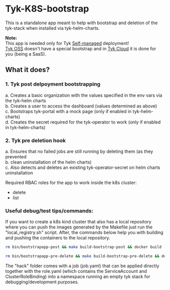 # Tyk-K8S-bootstrap

This is a standalone app meant to help with bootstrap and deletion of the tyk-stack when installed
via tyk-helm-charts.

**Note:** 
<br>This app is needed only for Tyk [Self-managed](https://tyk.io/docs/tyk-on-premises/) deployment!
<br>[Tyk OSS](https://tyk.io/docs/apim/open-source/) doesn't have a special bootstrap and in [Tyk Cloud](https://tyk.io/docs/tyk-cloud/) it is done for you (being a SaaS).

## What it does?

### 1. Tyk post delpoyment bootstrapping
a. Creates a basic organization with the values specified in the env vars
via the tyk-helm charts
<br>
b. Creates a user to access the dashboard (values determined as above)
<br>
c. Bootstraps tyk-portal with a mock page (only if enabled in tyk-helm-charts)
<br>
d. Creates the secret required for the tyk-operator to work (only if enabled in tyk-helm-charts)



### 2. Tyk pre deletion hook
a. Ensures that no failed jobs are still running by deleting them (as they prevented
<br>
b. clean uninstallation of the helm charts)
<br>
c. Also detects and deletes an existing tyk-operator-secret on helm charts uninstallation

Required RBAC roles for the app to work inside the k8s cluster:
- delete
- list


### Useful debug/test tips/commands:

If you want to create a k8s kind cluster that also has a local repository where
you can push the images generated by the Makefile just run the "local_registry.sh" script.
After, the commands below help you with building and pushing the containers to the local repository.


```bash
rm bin/bootstrapapp-post && make build-bootstrap-post && docker build -t localhost:5001/bootstrap-tyk-post:$bsVers -f ./.container/image/bootstrap-post/Dockerfile . && docker push localhost:5001/bootstrap-tyk-post:$bsVers
```
```bash
rm bin/bootstrapapp-pre-delete && make build-bootstrap-pre-delete && docker build -t localhost:5001/bootstrap-tyk-pre-delete:$bsVers -f ./.container/image/bootstrap-pre-delete/Dockerfile . & docker push localhost:5001/bootstrap-tyk-pre-delete:$bsVers
```

The "hack" folder comes with a job (job.yaml) that can be applied directly together
with the role.yaml (which contains the ServiceAccount and ClusterRoleBinding) 
into a namespace running an empty tyk stack for debugging/development purposes.
